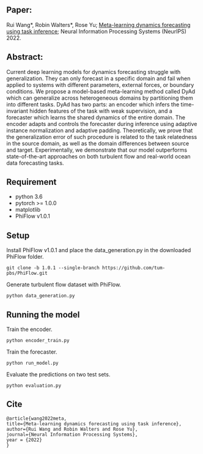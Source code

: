 ## Paper: 
Rui Wang*, Robin Walters*, Rose Yu; [Meta-learning dynamics forecasting using task inference](https://arxiv.org/abs/2002.03061); Neural Information Processing Systems (NeurIPS) 2022.

## Abstract:
Current deep learning models for dynamics forecasting struggle with generalization. They can only forecast in a specific domain and fail when applied to systems with different parameters, external forces, or boundary conditions. We propose a model-based meta-learning method called DyAd which can generalize across heterogeneous domains by partitioning them into different tasks. DyAd has two parts: an encoder which infers the time-invariant hidden features of the task with weak supervision, and a forecaster which learns the shared dynamics of the entire domain. The encoder adapts and controls the forecaster during inference using adaptive instance normalization and adaptive padding. Theoretically, we prove that the generalization error of such procedure is related to the task relatedness in the source domain, as well as the domain differences between source and target. Experimentally, we demonstrate that our model outperforms state-of-the-art approaches on both turbulent flow and real-world ocean data forecasting tasks.


## Requirement 
* python 3.6
* pytorch >= 1.0.0
* matplotlib
* PhiFlow v1.0.1

## Setup
Install PhiFlow v1.0.1 and place the data_generation.py in the downloaded PhiFlow folder.
```
git clone -b 1.0.1 --single-branch https://github.com/tum-pbs/PhiFlow.git
```

Generate turbulent flow dataset with PhiFlow.
```
python data_generation.py
```

## Running the model
Train the encoder.
```
python encoder_train.py
```

Train the forecaster.
```
python run_model.py
```

Evaluate the predictions on two test sets.
```
python evaluation.py
```

## Cite
```
@article{wang2022meta,
title={Meta-learning dynamics forecasting using task inference},
author={Rui Wang and Robin Walters and Rose Yu},
journal={Neural Information Processing Systems},
year = {2022}
}
```

